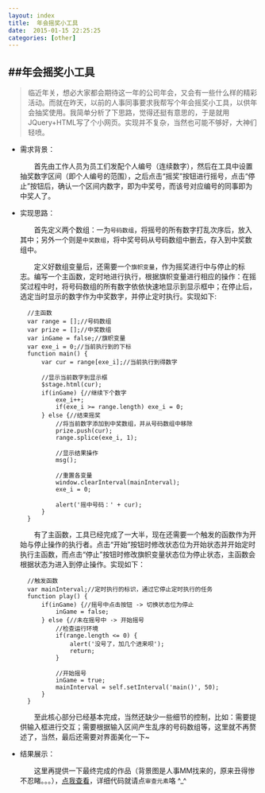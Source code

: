 ```yaml
---
layout: index
title:  年会摇奖小工具
date:  2015-01-15 22:25:25
categories: [other]
---
```


##年会摇奖小工具
---

> 临近年关，想必大家都会期待这一年的公司年会，又会有一些什么样的精彩活动。而就在昨天，以前的人事同事要求我帮写个年会摇奖小工具，以供年会抽奖使用。我简单分析了下思路，觉得还挺有意思的，于是就用JQuery+HTML写了个小网页。实现并不复杂，当然也可能不够好，大神们轻喷。

* 需求背景：

	　　首先由工作人员为员工们发配个人编号（连续数字），然后在工具中设置抽奖数字区间（即个人编号的范围），之后点击“摇奖”按钮进行摇号，点击“停止”按钮后，确认一个区间内数字，即为中奖号，而该号对应编号的同事即为中奖人了。

* 实现思路：

	　　首先定义两个数组：一为```号码数组```，将摇号的所有数字打乱次序后，放入其中；另外一个则是```中奖数组```，将中奖号码从号码数组中删去，存入到中奖数组中。

	　　定义好数组变量后，还需要一个```旗帜变量```，作为摇奖进行中与停止的标志。编写一个主函数，定时地进行执行，根据旗帜变量进行相应的操作：在摇奖过程中时，将号码数组的所有数字依依快速地显示到显示框中；在停止后，选定当时显示的数字作为中奖数字，并停止定时执行。实现如下:	　　

		//主函数
		var range = [];//号码数组
		var prize = [];//中奖数组
		var inGame = false;//旗帜变量
		var exe_i = 0;//当前执行到的下标
		function main() {
			var cur = range[exe_i];//当前执行到得数字
			
			//显示当前数字到显示框
			$stage.html(cur);
			if(inGame) {//继续下个数字
				exe_i++;
				if(exe_i >= range.length) exe_i = 0;
			} else {//结束摇奖
				//将当前数字添加到中奖数组，并从号码数组中移除
				prize.push(cur);
				range.splice(exe_i, 1);
				
				//显示结果操作
				msg();

				//重置各变量
				window.clearInterval(mainInterval);
				exe_i = 0;
				
				alert('摇中号码：' + cur);
			}
		}

	　　有了主函数，工具已经完成了一大半，现在还需要一个触发的函数作为开始与停止操作的执行者。点击“开始”按钮时修改状态位为开始状态并开始定时执行主函数，而点击“停止”按钮时修改旗帜变量状态位为停止状态，主函数会根据状态为进入到停止操作。实现如下：

		//触发函数
		var mainInterval;//定时执行的标识，通过它停止定时执行的任务
		function play() {
			if(inGame) {//摇号中点击按钮 -> 切换状态位为停止
				inGame = false;
			} else {//未在摇号中 -> 开始摇号
				//检查运行环境
				if(range.length <= 0) {
					alert('没号了，加几个进来呗');
					return;
				}
				
				//开始摇号
				inGame = true;
				mainInterval = self.setInterval('main()', 50);
			}
		}

	　　至此核心部分已经基本完成，当然还缺少一些细节的控制，比如：需要提供输入框进行交互；需要根据输入区间产生乱序的号码数组等，这里就不再赘述了，当然，最后还需要对界面美化一下~
	　　
* 结果展示：

	　　这里再提供一下最终完成的作品（背景图是人事MM找来的，原来丑得惨不忍睹。。。），[点我查看](/example/random-nums/index.html)，详细代码就请点```审查元素```咯 ^_^